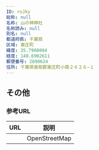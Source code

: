 ```yaml
---
ID: roJky
総称: null
名称: 山の神神社
名称読み: null
別名: null
都道府県: 千葉県
区域: 東庄町
緯度: 35.7908004
経度: 140.6902611
郵便番号: 2890624
住所: 千葉県香取郡東庄町小南２６２６−１
---
```


## その他

### 参考URL

| URL | 説明          |
| --- | ------------- |
|     | OpenStreetMap |
